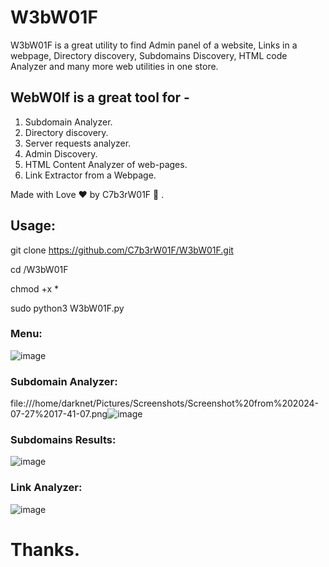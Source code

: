 # W3bW01F
W3bW01F is a great utility to find Admin panel of a website, Links in a webpage, Directory discovery, Subdomains Discovery, HTML code Analyzer and many more web utilities in one store.

## WebW0lf is a great tool for -
1. Subdomain Analyzer.
2. Directory discovery.				
3. Server requests analyzer.
4. Admin Discovery.
5. HTML Content Analyzer of web-pages.
6. Link Extractor from a Webpage.

Made with Love ❤ by C7b3rW01F 🙂 .

## Usage:
git clone https://github.com/C7b3rW01F/W3bW01F.git

cd /W3bW01F

chmod +x *

sudo python3 W3bW01F.py

### Menu:
![image](https://github.com/user-attachments/assets/260e693e-3fdd-4e42-aa47-ba007a309da0)

### Subdomain Analyzer:
file:///home/darknet/Pictures/Screenshots/Screenshot%20from%202024-07-27%2017-41-07.png![image](https://github.com/user-attachments/assets/07fc8222-4e97-442e-8353-1fa93e18e2d6)

### Subdomains Results:
![image](https://github.com/user-attachments/assets/69d02c06-322e-468e-b038-403fef69c1f5)

### Link Analyzer:
![image](https://github.com/user-attachments/assets/38ebaa1f-edd6-47f5-9483-13cd8b00b7fb)


# Thanks.
